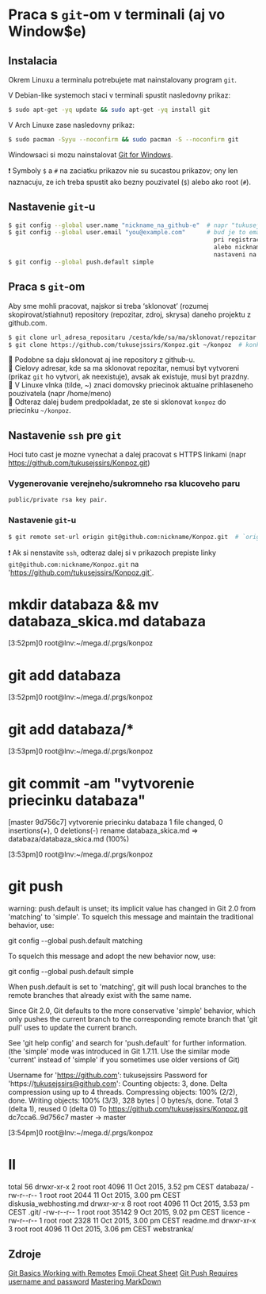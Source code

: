 # Praca s `git`-om v terminali (aj vo Window$e)

## Instalacia

Okrem Linuxu a terminalu potrebujete mat nainstalovany program `git`.

V Debian-like systemoch staci v terminali spustit nasledovny prikaz:

```bash
$ sudo apt-get -yq update && sudo apt-get -yq install git
```

V Arch Linuxe zase nasledovny prikaz:

```bash
$ sudo pacman -Syyu --noconfirm && sudo pacman -S --noconfirm git
```

Windowsaci si mozu nainstalovat [Git for Windows](https://git-for-windows.github.io/).

:exclamation: Symboly `$` a `#` na zaciatku prikazov nie su sucastou prikazov; ony len naznacuju, ze ich treba spustit ako bezny pouzivatel (`$`) alebo ako root (`#`).

## Nastavenie `git`-u

```bash
$ git config --global user.name "nickname_na_github-e"  # napr "tukusejssirs"
$ git config --global user.email "you@example.com"      # bud je to email, ktory ste zadali \
                                                          pri registracii (to je predvolene) \
                                                          alebo nickname@github.com (podla \
                                                          nastaveni na github.com)
$ git config --global push.default simple
```

## Praca s `git`-om

Aby sme mohli pracovat, najskor si treba ‘sklonovat’ (rozumej skopirovat/stiahnut) repository (repozitar, zdroj, skrysa) daneho projektu z github.com.

```bash
$ git clone url_adresa_repositaru /cesta/kde/sa/ma/sklonovat/repozitar  # vseobecny zapis
$ git clone https://github.com/tukusejssirs/Konpoz.git ~/konpoz  # konkretny prikaz
```

:star2: Podobne sa daju sklonovat aj ine repository z github-u.<br/>
:star2: Cielovy adresar, kde sa ma sklonovat repozitar, nemusi byt vytvoreni (prikaz `git` ho vytvori, ak neexistuje), avsak ak existuje, musi byt prazdny.<br/>
:star2: V Linuxe vlnka (tilde, ~) znaci domovsky priecinok aktualne prihlaseneho pouzivatela (napr /home/meno)<br/>
:star2: Odteraz dalej budem predpokladat, ze ste si sklonovat `konpoz` do priecinku `~/konpoz`.

## Nastavenie `ssh` pre `git`

Hoci tuto cast je mozne vynechat a dalej pracovat s HTTPS linkami (napr https://github.com/tukusejssirs/Konpoz.git)

### Vygenerovanie verejneho/sukromneho rsa klucoveho paru

```bash
public/private rsa key pair.
```

### Nastavenie `git`-u

```bash
$ git remote set-url origin git@github.com:nickname/Konpoz.git  # `origin` moze byt cokolvek
```

:exclamation: Ak si nenstavite `ssh`, odteraz dalej si v prikazoch prepiste linky `git@github.com:nickname/Konpoz.git` na 'https://github.com/tukusejssirs/Konpoz.git`.	

# mkdir databaza && mv databaza_skica.md databaza

[3:52pm]0 root@lnv:~/mega.d/.prgs/konpoz
# git add databaza

[3:52pm]0 root@lnv:~/mega.d/.prgs/konpoz
# git add databaza/*

[3:53pm]0 root@lnv:~/mega.d/.prgs/konpoz
# git commit -am "vytvorenie priecinku databaza"
[master 9d756c7] vytvorenie priecinku databaza
 1 file changed, 0 insertions(+), 0 deletions(-)
 rename databaza_skica.md => databaza/databaza_skica.md (100%)

[3:53pm]0 root@lnv:~/mega.d/.prgs/konpoz
# git push
warning: push.default is unset; its implicit value has changed in
Git 2.0 from 'matching' to 'simple'. To squelch this message
and maintain the traditional behavior, use:

  git config --global push.default matching

To squelch this message and adopt the new behavior now, use:

  git config --global push.default simple

When push.default is set to 'matching', git will push local branches
to the remote branches that already exist with the same name.

Since Git 2.0, Git defaults to the more conservative 'simple'
behavior, which only pushes the current branch to the corresponding
remote branch that 'git pull' uses to update the current branch.

See 'git help config' and search for 'push.default' for further information.
(the 'simple' mode was introduced in Git 1.7.11. Use the similar mode
'current' instead of 'simple' if you sometimes use older versions of Git)

Username for 'https://github.com': tukusejssirs
Password for 'https://tukusejssirs@github.com': 
Counting objects: 3, done.
Delta compression using up to 4 threads.
Compressing objects: 100% (2/2), done.
Writing objects: 100% (3/3), 328 bytes | 0 bytes/s, done.
Total 3 (delta 1), reused 0 (delta 0)
To https://github.com/tukusejssirs/Konpoz.git
   dc7cca6..9d756c7  master -> master

[3:54pm]0 root@lnv:~/mega.d/.prgs/konpoz
# ll
total 56
drwxr-xr-x 2 root root  4096  11 Oct 2015,  3.52 pm CEST	 databaza/
-rw-r--r-- 1 root root  2044  11 Oct 2015,  3.00 pm CEST	 diskusia_webhosting.md
drwxr-xr-x 8 root root  4096  11 Oct 2015,  3.53 pm CEST	 .git/
-rw-r--r-- 1 root root 35142   9 Oct 2015,  9.02 pm CEST	 licence
-rw-r--r-- 1 root root  2328  11 Oct 2015,  3.00 pm CEST	 readme.md
drwxr-xr-x 3 root root  4096  11 Oct 2015,  3.06 pm CEST	 webstranka/



## Zdroje

[Git Basics Working with Remotes](http://git-scm.com/book/en/v2/Git-Basics-Working-with-Remotes)
[Emoji Cheat Sheet](http://www.emoji-cheat-sheet.com/)
[Git Push Requires username and password](http://stackoverflow.com/questions/6565357/git-push-requires-username-and-password)
[Mastering	 MarkDown](https://guides.github.com/features/mastering-markdown/)
